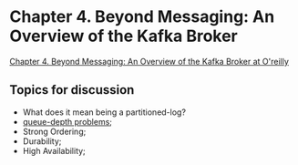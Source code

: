 # Chapter 4. Beyond Messaging: An Overview of the Kafka Broker

[Chapter 4. Beyond Messaging: An Overview of the Kafka Broker at O'reilly](https://learning.oreilly.com/library/view/designing-event-driven-systems/9781492038252/ch03.html)

## Topics for discussion
- What does it mean being a partitioned-log?
- [queue-depth problems](https://www.ibm.com/support/pages/node/1080315);
- Strong Ordering;
- Durability;
- High Availability;